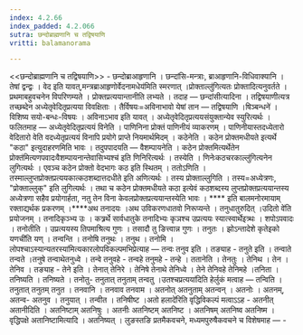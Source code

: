 ```yaml
---
index: 4.2.66
index_padded: 4.2.066
sutra: छन्दोब्राह्मणानि च तद्विषयाणि
vritti: balamanorama

---
```

<<छन्दोब्राह्मणानि च तद्विषयाणि>> - छन्दोब्राआहृणानि । छन्दांसि-मन्त्राः, ब्राआहृणानि-विधिवाक्यानि । तेषां द्वन्द्वः । वेद इति यावत्,मन्त्रब्राआहृणोर्वेदनामधेय॑मिति स्मरणात् ।प्रोक्ताल्लु॑गित्यतः प्रोक्तादित्यनुवर्तते । प्रथमाबहुवचनेन विपरिणम्यते । प्रोक्तप्रत्ययान्तानीति लभ्यते । तदाह — छन्दांसीत्यादिना । तद्विषयाणीत्यत्र तच्छब्देन अध्येतृवेदितृप्रत्यया विवक्षिताः । तैर्विषयः=अविनाभावो येषां तान — तद्विषयाणि ।षिञ्बन्धने॑ । विशिष्य सयो-बन्धः-विषयः । अविनाऽभाव इति यावत् । अध्येतृवेदितृप्रत्ययसंयुक्तान्येव स्युरित्यर्थः । फलितमाह — अध्येतृवेदितृप्रत्ययं विनेति । पाणिनिना प्रोक्तं पाणिनीयं व्याकरणम् । पाणिनीयास्तदध्येतारो वेदितारो वेति वदध्येतृप्रत्ययं विनापि प्रयोगे प्राप्ते नियमार्थमिदम् । कठेनेति । कठेन प्रोक्तमधीयते इत्यर्थे "कठा" इत्युदाहरणमिति भावः । तदुपपादयति — वैशम्पायनेति । कठेन प्रोक्तमित्यर्थेतेन प्रोक्त॑मित्यणपवादःवैशम्पायनान्तेवासिभ्यश्च॑ इति णिनिरित्यर्थः । तस्येति । णिनेःकठचरकाल्लु॑गित्यनेन लुगित्यर्थः । एवञ्च कठेन प्रोक्तो वेदभागः कठ इति स्थितम् । ततोऽणिति । तस्माल्लुप्तप्रोक्तप्रत्ययकात्कठशब्दात्तदधीते इति अणित्यर्थः । तस्य प्रोक्ताल्लुगिति । तस्य=अध्येत्रणः, "प्रोक्ताल्लुक्" इति लुगित्यर्थः । तथा च कठेन प्रोक्तमधीयते कठा इत्येवं कठशब्दस्य लुप्तप्रोक्तप्रत्ययान्तस्य अध्येत्रणा सहैव प्रयोगार्हता, नतु तेन विना केवलप्रोक्तप्रत्ययान्तस्येति भावः । **** इति बालमनोरमायाम् रक्ताद्यर्थक प्रकरणम् ।****अथ तनादयः ।अथ उविकरणधातवो निरूप्यन्ते । तनुधातुरुदित् ।उदितो वे॑ति प्रयोजनम् । तनादिकृञ्भ्य उः । कत्र्रर्थे सार्वधातुके तनादिभ्यः कृञश्च उप्रत्ययः स्यात्स्वार्थेइत्र्थः । शपोऽपवादः । तनोतीति । उप्रत्ययस्य तिपमाश्रित्य गुणः । तसादौ तु ङित्त्वान्न गुणः । तनुतः । झोऽन्तादेशे कृतेइको यणची॑ति यण् । तन्वन्ति । तनोषि तनुथः । तनुथ । तनोमि ।लोपश्चाऽस्यान्यतरस्या॑मित्यकारलोपविकल्पमभिप्रेत्याह  —  तन्वः तनुव इति । तङ्याह - तनुते इति । तन्वाते तन्वते ।तनुषे तन्वाथेतनुध्वे । तन्वे तनुवहे - तन्वहे तनुमहे - तन्हे । ततानेति । तेनतुः । तेनिथ । तेन । तेनिव । तङ्याह - तेने इति । तेनात् तेनिरे । तेनिषे तेनाथे तेनिध्वे । तेने तेनिवहे तेनिमहे ।तनिता । तनिष्यति । तनिष्यते । तनोतु- तनुतात् तनुताम् तन्वतु ।उतश्चप्रत्यया॑दिति हेर्लुकं मत्वाह  —  तन्विति । तनुतात् तनुतम् तनुत । तनवानि । तनवाव तनवाम । अतनोत् अतनुताम् अतन्वन् । अतनोः । अतनम्, अतन्व- अतनुव । तनुयात् । तन्वीत । तनिषीष्ट ।अतो हलादे॑रिति वृद्धिविकल्पं मत्वाऽ‌ऽह - अतनीत् अतानीदिति । अतनिष्टाम् अतनिषुः । अतनीः अतनिष्टम् अतनिष्ट । अतनिषम् अतनिष्व अतनिष्म । वृद्धिपक्षे अतानिष्टामित्यादि । अतनिष्यत् । लुङस्तङि प्रतमैकवचने, मध्यमपुरुषैकवचने च विशेषमाह  — -